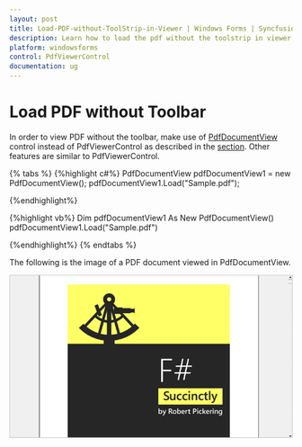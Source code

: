 ```yaml
---
layout: post
title: Load-PDF-without-ToolStrip-in-Viewer | Windows Forms | Syncfusion
description: Learn how to load the pdf without the toolstrip in viewer by using PdfDocumentView control instead of PdfViewerControl.
platform: windowsforms
control: PdfViewerControl
documentation: ug
---
```


# Load PDF without Toolbar

In order to view PDF without the toolbar, make use of [PdfDocumentView](https://help.syncfusion.com/cr/windowsforms/Syncfusion.Windows.Forms.PdfViewer.PdfDocumentView.html) control instead of PdfViewerControl as described in the [section](https://help.syncfusion.com/windowsforms/pdf-viewer/getting-started#adding-pdfdocumentview-to-an-application). Other features are similar to PdfViewerControl.


{% tabs %}
{%highlight c#%}
PdfDocumentView pdfDocumentView1 = new PdfDocumentView();
pdfDocumentView1.Load("Sample.pdf");

{%endhighlight%}

{%highlight vb%}
Dim pdfDocumentView1 As New PdfDocumentView()
pdfDocumentView1.Load("Sample.pdf")

{%endhighlight%}
{% endtabs %}

The following is the image of a PDF document viewed in PdfDocumentView.

![Load PDF Without Toolstrip in Windows PDF Viewer](Load-PDF-without-ToolStrip-in-Viewer_images/Load-PDF-without-ToolStrip-in-Viewer_img1.png)



